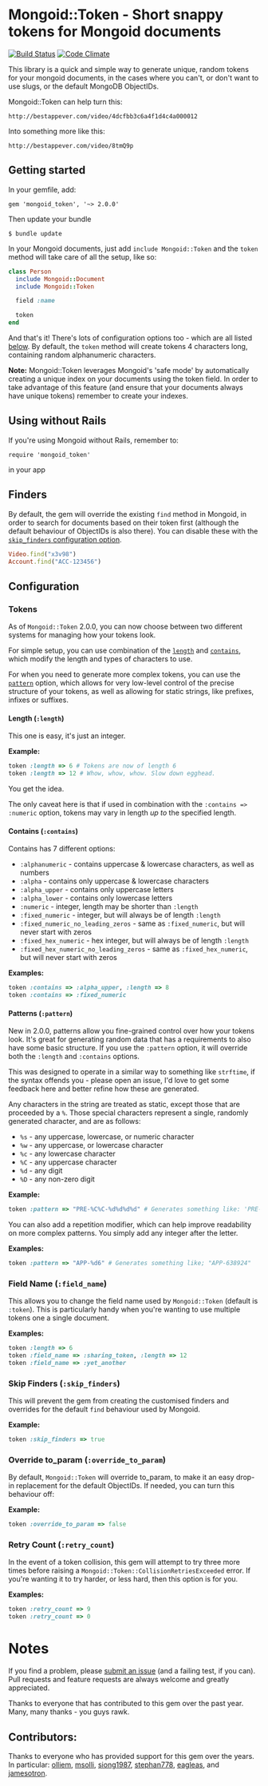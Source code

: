 # Mongoid::Token - Short snappy tokens for Mongoid documents

[![Build Status](https://secure.travis-ci.org/thetron/mongoid_token.png)](http://travis-ci.org/thetron/mongoid_token)
[![Code Climate](https://codeclimate.com/github/thetron/mongoid_token.png)](https://codeclimate.com/github/thetron/mongoid_token)

This library is a quick and simple way to generate unique, random tokens
for your mongoid documents, in the cases where you can't, or don't want
to use slugs, or the default MongoDB ObjectIDs.

Mongoid::Token can help turn this:

    http://bestappever.com/video/4dcfbb3c6a4f1d4c4a000012

Into something more like this:

    http://bestappever.com/video/8tmQ9p


## Getting started

In your gemfile, add:

    gem 'mongoid_token', '~> 2.0.0'

Then update your bundle

    $ bundle update

In your Mongoid documents, just add `include Mongoid::Token` and the
`token` method will take care of all the setup, like so:

```ruby
class Person
  include Mongoid::Document
  include Mongoid::Token

  field :name

  token
end

```

And that's it! There's lots of configuration options too - which are all
listed [below](#configuration). By default, the `token` method will
create tokens 4 characters long, containing random alphanumeric characters.

__Note:__ Mongoid::Token leverages Mongoid's 'safe mode' by
automatically creating a unique index on your documents using the token
field. In order to take advantage of this feature (and ensure that your
documents always have unique tokens) remember to create your indexes.

## Using without Rails

If you're using Mongoid without Rails, remember to:

    require 'mongoid_token'

in your app

## Finders

By default, the gem will override the existing `find` method in Mongoid,
in order to search for documents based on their token first (although
the default behaviour of ObjectIDs is also there). You can disable these
with the [`skip_finders` configuration option](#skip-finders-skip_finders).

```ruby
Video.find("x3v98")
Account.find("ACC-123456")
```


## Configuration

### Tokens

As of `Mongoid::Token` 2.0.0, you can now choose between two different
systems for managing how your tokens look.

For simple setup, you can use
combination of the [`length`](#length-length) and [`contains`](#contains-contains), which modify the length and
types of characters to use.

For when you need to generate more complex tokens, you can use the
[`pattern`](#patterns-pattern) option, which allows for very low-level control of the precise
structure of your tokens, as well as allowing for static strings, like
prefixes, infixes or suffixes.

#### Length (`:length`)

This one is easy, it's just an integer.

__Example:__

```ruby
token :length => 6 # Tokens are now of length 6
token :length => 12 # Whow, whow, whow. Slow down egghead.
```

You get the idea.

The only caveat here is that if used in combination with the
`:contains => :numeric` option, tokens may vary in length _up to_ the
specified length.

#### Contains (`:contains`)

Contains has 7 different options:

* `:alphanumeric` - contains uppercase & lowercase characters, as well
as numbers
* `:alpha` - contains only uppercase & lowercase characters
* `:alpha_upper` - contains only uppercase letters
* `:alpha_lower` - contains only lowercase letters
* `:numeric` - integer, length may be shorter than `:length`
* `:fixed_numeric` - integer, but will always be of length `:length`
* `:fixed_numeric_no_leading_zeros` - same as `:fixed_numeric`, but will
never start with zeros
* `:fixed_hex_numeric` - hex integer, but will always be of length `:length`
* `:fixed_hex_numeric_no_leading_zeros` - same as `:fixed_hex_numeric`, but will
never start with zeros

__Examples:__
```ruby
token :contains => :alpha_upper, :length => 8
token :contains => :fixed_numeric
```

#### Patterns (`:pattern`)

New in 2.0.0, patterns allow you fine-grained control over how your
tokens look. It's great for generating random data that has a
requirements to also have some basic structure. If you use the
`:pattern` option, it will override both the `:length` and `:contains`
options.

This was designed to operate in a similar way to something like `strftime`,
if the syntax offends you - please open an issue, I'd love to get some
feedback here and better refine how these are generated.

Any characters in the string are treated as static, except those that are
proceeded by a `%`. Those special characters represent a single, randomly
generated character, and are as follows:

* `%s` - any uppercase, lowercase, or numeric character
* `%w` - any uppercase, or lowercase character
* `%c` - any lowercase character
* `%C` - any uppercase character
* `%d` - any digit
* `%D` - any non-zero digit

__Example:__

```ruby
token :pattern => "PRE-%C%C-%d%d%d%d" # Generates something like: 'PRE-ND-3485'
```

You can also add a repetition modifier, which can help improve readability on
more complex patterns. You simply add any integer after the letter.

__Examples:__

```ruby
token :pattern => "APP-%d6" # Generates something like; "APP-638924"
```

### Field Name (`:field_name`)

This allows you to change the field name used by `Mongoid::Token`
(default is `:token`). This is particularly handy when you're wanting to
use multiple tokens one a single document.

__Examples:__
```ruby
token :length => 6
token :field_name => :sharing_token, :length => 12
token :field_name => :yet_another
```


### Skip Finders (`:skip_finders`)

This will prevent the gem from creating the customised finders and
overrides for the default `find` behaviour used by Mongoid.

__Example:__
```ruby
token :skip_finders => true
```


### Override to_param (`:override_to_param`)

By default, `Mongoid::Token` will override to_param, to make it an easy
drop-in replacement for the default ObjectIDs. If needed, you can turn
this behaviour off:

__Example:__
```ruby
token :override_to_param => false
```


### Retry Count (`:retry_count`)

In the event of a token collision, this gem will attempt to try three
more times before raising a `Mongoid::Token::CollisionRetriesExceeded`
error. If you're wanting it to try harder, or less hard, then this
option is for you.

__Examples:__
```ruby
token :retry_count => 9
token :retry_count => 0
```

# Notes

If you find a problem, please [submit an issue](http://github.com/thetron/mongoid_token/issues) (and a failing test, if
you can). Pull requests and feature requests are always welcome and
greatly appreciated.

Thanks to everyone that has contributed to this gem over the past year.
Many, many thanks - you guys rawk.


## Contributors:

Thanks to everyone who has provided support for this gem over the years.
In particular: [olliem](https://github.com/olliem),
[msolli](https://github.com/msolli),
[siong1987](https://github.com/siong1987),
[stephan778](https://github.com/stephan778),
[eagleas](https://github.com/eagleas), and
[jamesotron](https://github.com/jamesotron).
